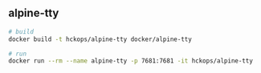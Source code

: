 ## alpine-tty

```bash
# build
docker build -t hckops/alpine-tty docker/alpine-tty

# run
docker run --rm --name alpine-tty -p 7681:7681 -it hckops/alpine-tty
```
